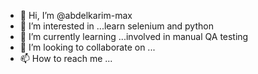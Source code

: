 - 👋 Hi, I’m @abdelkarim-max
- 👀 I’m interested in ...learn selenium and python
- 🌱 I’m currently learning ...involved in manual QA testing
- 💞️ I’m looking to collaborate on ...
- 📫 How to reach me ...

<!---
abdelkarim-max/abdelkarim-max is a ✨ special ✨ repository because its `README.md` (this file) appears on your GitHub profile.
You can click the Preview link to take a look at your changes.
--->
